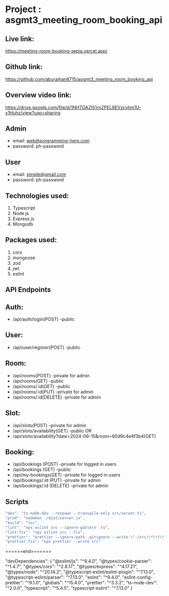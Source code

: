 # Project : asgmt3_meeting_room_booking_api

## Live link:

https://meeting-room-booking-sepia.vercel.app/

## Github link:

https://github.com/aburaihan8715/asgmt3_meeting_room_booking_api

## Overview video link:

https://drive.google.com/file/d/1NHTDAZI51rnZPEL9EVzcvhm1U-x1Huhz/view?usp=sharing

## Admin

- email: web@programming-hero.com
- password: ph-password

## User

- email: simple@gmail.com
- password: ph-password

## Technologies used:

1. Typescript
2. Node js
3. Express js
4. Mongodb

## Packages used:

1. cors
2. mongoose
3. zod
4. jwt
5. eslint

## API Endpoints

## Auth:

- /api/auth/login(POST) -public

## User:

- /api/user/register(POST) -public

## Room:

- /api/rooms(POST) -private for admin
- /api/rooms(GET) -public
- /api/rooms/:id(GET) -public
- /api/rooms/:id(PUT) -private for admin
- /api/rooms/:id(DELETE) -private for admin

## Slot:

- /api/slots(POST) -private for admin
- /api/slots/availability(GET) -public
  OR
- /api/slots/availability?date=2024-06-15&room=60d9c4e4f3b4(GET)

## Booking:

- /api/bookings (POST) -private for logged in users
- /api/bookings (GET) -public
- /api/my-bookings(GET) -private for logged in users
- /api/bookings/:id (PUT) -private for admin
- /api/bookings/:id (DELETE) -private for admin

## Scripts

```js
"dev": "ts-node-dev --respawn --transpile-only src/server.ts",
"prod": "nodemon ./dist/server.js",
"build": "tsc",
"lint": "npx eslint src --ignore-pattern .ts",
"lint:fix": "npx eslint src --fix",
"prettier": "prettier --ignore-path .gitignore --write \"./src/\*\*/\*.+(js|ts|json)\"",
"prettier:fix": "npx prettier --write src"
```

<p>======end=======</p>
"devDependencies": {
    "@eslint/js": "^9.4.0",
    "@types/cookie-parser": "^1.4.7",
    "@types/cors": "^2.8.17",
    "@types/express": "^4.17.21",
    "@types/node": "^20.14.2",
    "@typescript-eslint/eslint-plugin": "^7.13.0",
    "@typescript-eslint/parser": "^7.13.0",
    "eslint": "^9.4.0",
    "eslint-config-prettier": "^9.1.0",
    "globals": "^15.4.0",
    "prettier": "^3.3.2",
    "ts-node-dev": "^2.0.0",
    "typescript": "^5.4.5",
    "typescript-eslint": "^7.13.0"
  }

